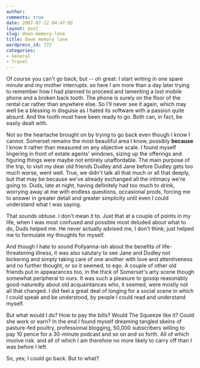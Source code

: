```yaml
---
author:
comments: true
date: 2007-07-12 04:47:02
layout: post
slug: down-memory-lane
title: Down memory lane
wordpress_id: 772
categories:
- General
- Travel
---
```


Of course you can't go back; but -- oh great: I start writing in one spare minute and my mother interrupts. so here I am more than a day later trying to remember how I had planned to proceed and lamenting a lost mobile phone and a broken back tooth. The phone is surely on the floor of the rental car rather than anywhere else. So I'll never see it again, which may well be a blessing in disguise as I hated its software with a passion quite absurd. And the tooth must have been ready to go. Both can, in fact, be easily dealt with.

Not so the heartache brought on by trying to go back even though I know I cannot. Somerset remains the most beautiful area I know, possibly **because** I know it rather than measured on any objective scale. I found myself lingering in front of estate agents' windows, sizing up the offerings and figuring things were maybe not entirely unaffordable. The main purpose of the trip, to visit my dear old friends Dudley and Jane before Dudley gets too much worse, went well. True, we didn't talk all that much or all that deeply, but that may be because we've already exchanged all the intimacy we're going to. Duds, late at night, having definitely had too much to drink, worrying away at me with endless questions, occasional prods, forcing me to answer in greater detail and greater simplicity until even I could understand what I was saying.

That sounds obtuse. I don't mean it to. Just that at a couple of points in my life, when I was most confused and possible most deluded about what to do, Duds helped me. He never actually advised me, I don't think; just helped me to formulate my thoughts for myself.

And though I hate to sound Pollyanna-ish about the benefits of life-threatening illness, it was also salutary to see Jane and Dudley not bickering and simply taking care of one another with love and attentiveness and no further thought, or so it seemed, to ego. A couple of other old friends put in appearances too, in the thick of Somerset's arty scene though somewhat peripheral to ours. It was such a pleasure to gossip reasonably good-naturedly about old acquaintances who, it seemed, were mostly not all that changed. I did feel a great deal of longing for a social scene in which I could speak and be understood, by people I could read and understand myself.

But what would I do? How to pay the bills? Would The Squeeze like it? Could she work or earn? In the end I found myself dreaming tangled skeins of pasture-fed poultry, professional blogging, 50,000 subscribers willing to pay 10 pence for a 30-minute podcast and so on and so forth. All of which involve risk. and all of which I am therefore no more likely to carry off than I was before I left.

So, yes; I could go back. But to what?

